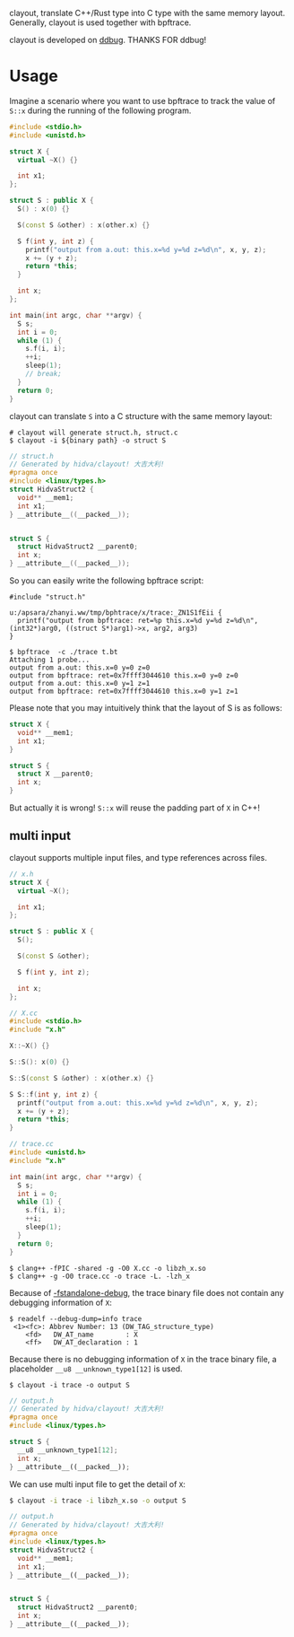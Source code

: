clayout, translate C++/Rust type into C type with the same memory layout. Generally, clayout is used together with bpftrace.

clayout is developed on [ddbug](https://github.com/gimli-rs/ddbug). THANKS FOR ddbug!

# Usage

Imagine a scenario where you want to use bpftrace to track the value of `S::x` during the running of the following program.

```c++
#include <stdio.h>
#include <unistd.h>

struct X {
  virtual ~X() {}

  int x1;
};

struct S : public X {
  S() : x(0) {}

  S(const S &other) : x(other.x) {}

  S f(int y, int z) {
    printf("output from a.out: this.x=%d y=%d z=%d\n", x, y, z);
    x += (y + z);
    return *this;
  }

  int x;
};

int main(int argc, char **argv) {
  S s;
  int i = 0;
  while (1) {
    s.f(i, i);
    ++i;
    sleep(1);
    // break;
  }
  return 0;
}
```

clayout can translate `S` into a C structure with the same memory layout:

```
# clayout will generate struct.h, struct.c
$ clayout -i ${binary path} -o struct S
```

```C
// struct.h
// Generated by hidva/clayout! 大吉大利!
#pragma once
#include <linux/types.h>
struct HidvaStruct2 {
  void** __mem1;
  int x1;
} __attribute__((__packed__));


struct S {
  struct HidvaStruct2 __parent0;
  int x;
} __attribute__((__packed__));
```

So you can easily write the following bpftrace script:

```bpftrace
#include "struct.h"

u:/apsara/zhanyi.ww/tmp/bphtrace/x/trace:_ZN1S1fEii {
  printf("output from bpftrace: ret=%p this.x=%d y=%d z=%d\n", (int32*)arg0, ((struct S*)arg1)->x, arg2, arg3)
}
```

```
$ bpftrace  -c ./trace t.bt
Attaching 1 probe...
output from a.out: this.x=0 y=0 z=0
output from bpftrace: ret=0x7ffff3044610 this.x=0 y=0 z=0
output from a.out: this.x=0 y=1 z=1
output from bpftrace: ret=0x7ffff3044610 this.x=0 y=1 z=1
```

Please note that you may intuitively think that the layout of S is as follows:

```C
struct X {
  void** __mem1;
  int x1;
}

struct S {
  struct X __parent0;
  int x;
}
```

But actually it is wrong! `S::x` will reuse the padding part of `X` in C++!

## multi input

clayout supports multiple input files, and type references across files.

```C++
// x.h
struct X {
  virtual ~X();

  int x1;
};

struct S : public X {
  S();

  S(const S &other);

  S f(int y, int z);

  int x;
};

// X.cc
#include <stdio.h>
#include "x.h"

X::~X() {}

S::S(): x(0) {}

S::S(const S &other) : x(other.x) {}

S S::f(int y, int z) {
  printf("output from a.out: this.x=%d y=%d z=%d\n", x, y, z);
  x += (y + z);
  return *this;
}

// trace.cc
#include <unistd.h>
#include "x.h"

int main(int argc, char **argv) {
  S s;
  int i = 0;
  while (1) {
    s.f(i, i);
    ++i;
    sleep(1);
  }
  return 0;
}
```

```
$ clang++ -fPIC -shared -g -O0 X.cc -o libzh_x.so
$ clang++ -g -O0 trace.cc -o trace -L. -lzh_x
```

Because of [-fstandalone-debug](https://clang.llvm.org/docs/UsersManual.html#controlling-size-of-debug-information), the trace binary file does not contain any debugging information of `X`:

```
$ readelf --debug-dump=info trace
 <1><fc>: Abbrev Number: 13 (DW_TAG_structure_type)
    <fd>   DW_AT_name        : X
    <ff>   DW_AT_declaration : 1
```

Because there is no debugging information of `X` in the trace binary file, a placeholder `__u8 __unknown_type1[12]` is used.

```
$ clayout -i trace -o output S
```

```C++
// output.h
// Generated by hidva/clayout! 大吉大利!
#pragma once
#include <linux/types.h>

struct S {
  __u8 __unknown_type1[12];
  int x;
} __attribute__((__packed__));
```

We can use multi input file to get the detail of `X`:

```bash
$ clayout -i trace -i libzh_x.so -o output S
```

```C++
// output.h
// Generated by hidva/clayout! 大吉大利!
#pragma once
#include <linux/types.h>
struct HidvaStruct2 {
  void** __mem1;
  int x1;
} __attribute__((__packed__));


struct S {
  struct HidvaStruct2 __parent0;
  int x;
} __attribute__((__packed__));
```

